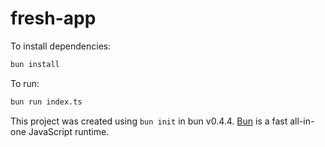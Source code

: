 # fresh-app

To install dependencies:

```bash
bun install
```

To run:

```bash
bun run index.ts
```

This project was created using `bun init` in bun v0.4.4. [Bun](https://bun.sh) is a fast all-in-one JavaScript runtime.
